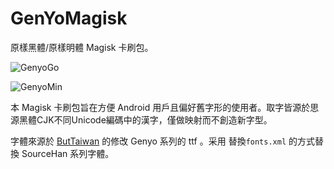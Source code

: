 # GenYoMagisk
原樣黑體/原樣明體 Magisk 卡刷包。

![GenyoGo](https://camo.githubusercontent.com/284dfc0293a55fc81adc748cbe41c0165de98e45/68747470733a2f2f62757474616977616e2e6769746875622e696f2f666f6e742f706963732f67656e796f672e706e67)

![GenyoMin](https://camo.githubusercontent.com/0ce7febfa56cf52a163835f4f82e5743b746d2f8/68747470733a2f2f62757474616977616e2e6769746875622e696f2f666f6e742f706963732f67656e796f2e706e67)



本 Magisk 卡刷包旨在方便 Android 用戶且偏好舊字形的使用者。取字皆源於思源黑體CJK不同Unicode編碼中的漢字，僅做映射而不創造新字型。



字體來源於 [ButTaiwan](https://github.com/ButTaiwan) 的修改 Genyo 系列的 ttf 。采用 替換`fonts.xml` 的方式替換 SourceHan 系列字體。
